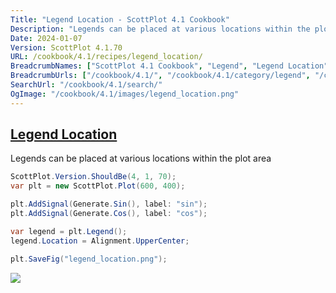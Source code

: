 ```yaml
---
Title: "Legend Location - ScottPlot 4.1 Cookbook"
Description: "Legends can be placed at various locations within the plot area"
Date: 2024-01-07
Version: ScottPlot 4.1.70
URL: /cookbook/4.1/recipes/legend_location/
BreadcrumbNames: ["ScottPlot 4.1 Cookbook", "Legend", "Legend Location"]
BreadcrumbUrls: ["/cookbook/4.1/", "/cookbook/4.1/category/legend", "/cookbook/4.1/recipes/legend_location/"]
SearchUrl: "/cookbook/4.1/search/"
OgImage: "/cookbook/4.1/images/legend_location.png"
---
```


<h2><a id='legend-location' href='/cookbook/4.1/recipes/legend_location/'>Legend Location</a></h2>

Legends can be placed at various locations within the plot area

```cs
ScottPlot.Version.ShouldBe(4, 1, 70);
var plt = new ScottPlot.Plot(600, 400);

plt.AddSignal(Generate.Sin(), label: "sin");
plt.AddSignal(Generate.Cos(), label: "cos");

var legend = plt.Legend();
legend.Location = Alignment.UpperCenter;

plt.SaveFig("legend_location.png");
```

<img src='../../images/legend_location.png' class='d-block mx-auto my-5' />


